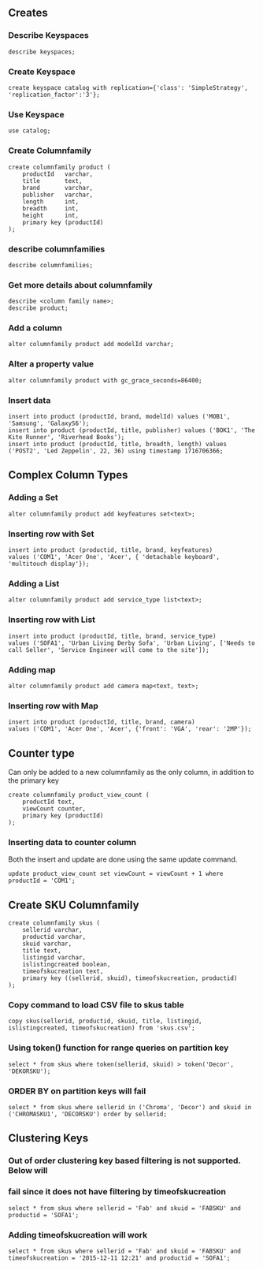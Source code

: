 ## Creates

### Describe Keyspaces
    describe keyspaces;

### Create Keyspace
    create keyspace catalog with replication={'class': 'SimpleStrategy', 'replication_factor':'3'};

### Use Keyspace
    use catalog;

### Create Columnfamily
    create columnfamily product (
        productId   varchar,
        title       text,
        brand       varchar,
        publisher   varchar,
        length      int,
        breadth     int,
        height      int,
        primary key (productId)
    );

### describe columnfamilies
    describe columnfamilies;

### Get more details about columnfamily
    describe <column family name>;
    describe product;

### Add a column
    alter columnfamily product add modelId varchar;

### Alter a property value
    alter columnfamily product with gc_grace_seconds=86400;

### Insert data
    insert into product (productId, brand, modelId) values ('MOB1', 'Samsung', 'GalaxyS6');
    insert into product (productId, title, publisher) values ('BOK1', 'The Kite Runner', 'Riverhead Books');
    insert into product (productId, title, breadth, length) values ('POST2', 'Led Zeppelin', 22, 36) using timestamp 1716706366;

## Complex Column Types

### Adding a Set
    alter columnfamily product add keyfeatures set<text>;

### Inserting row with Set
    insert into product (productid, title, brand, keyfeatures) 
    values ('COM1', 'Acer One', 'Acer', { 'detachable keyboard', 'multitouch display'});

### Adding a List
    alter columnfamily product add service_type list<text>;

### Inserting row with List
    insert into product (productId, title, brand, service_type)
    values ('SOFA1', 'Urban Living Derby Sofa', 'Urban Living', ['Needs to call Seller', 'Service Engineer will come to the site']);

### Adding map
    alter columnfamily product add camera map<text, text>;

### Inserting row with Map
    insert into product (productId, title, brand, camera)    
    values ('COM1', 'Acer One', 'Acer', {'front': 'VGA', 'rear': '2MP'});

## Counter type
Can only be added to a new columnfamily as the only column, in addition to the primary key

    create columnfamily product_view_count (
        productId text, 
        viewCount counter,
        primary key (productId)
    );

### Inserting data to counter column
Both the insert and update are done using the same update command.

    update product_view_count set viewCount = viewCount + 1 where productId = 'COM1';


## Create SKU Columnfamily

    create columnfamily skus (
        sellerid varchar,
        productid varchar,
        skuid varchar,
        title text,
        listingid varchar,
        islistingcreated boolean,
        timeofskucreation text,
        primary key ((sellerid, skuid), timeofskucreation, productid)
    );

### Copy command to load CSV file to skus table
    copy skus(sellerid, productid, skuid, title, listingid, islistingcreated, timeofskucreation) from 'skus.csv';

### Using token() function for range queries on partition key
    select * from skus where token(sellerid, skuid) > token('Decor', 'DEKORSKU');

### ORDER BY on partition keys will fail
    select * from skus where sellerid in ('Chroma', 'Decor') and skuid in ('CHROMASKU1', 'DECORSKU') order by sellerid;

## Clustering Keys

### Out of order clustering key based filtering is not supported. Below will 
### fail since it does not have filtering by timeofskucreation
    select * from skus where sellerid = 'Fab' and skuid = 'FABSKU' and productid = 'SOFA1';

### Adding timeofskucreation will work
    select * from skus where sellerid = 'Fab' and skuid = 'FABSKU' and timeofskucreation = '2015-12-11 12:21' and productid = 'SOFA1';